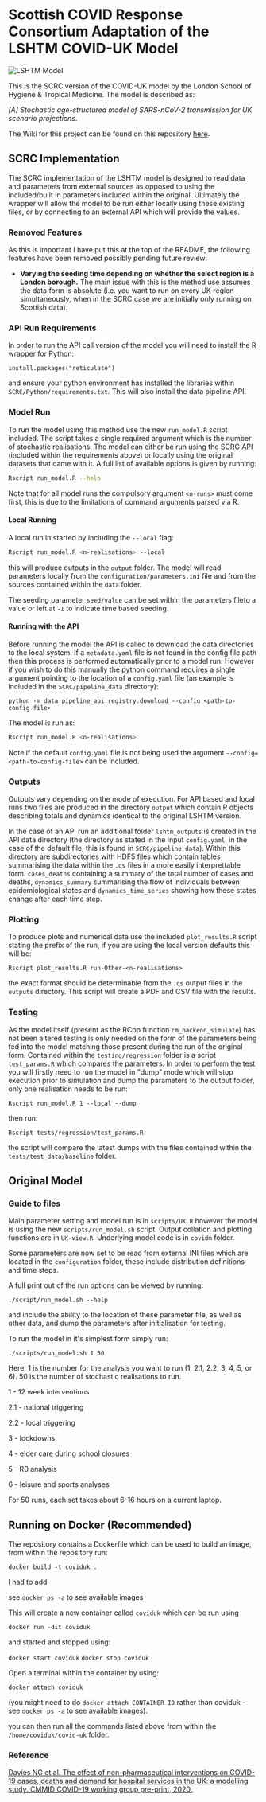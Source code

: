 # Scottish COVID Response Consortium Adaptation of the LSHTM COVID-UK Model
![LSHTM Model](https://github.com/ScottishCovidResponse/covid-uk/workflows/LSHTM%20Model/badge.svg)

This is the SCRC version of the COVID-UK model by the London School of Hygiene & Tropical Medicine. The model is described as:

*[A] Stochastic age-structured model of SARS-nCoV-2 transmission for UK scenario projections*.

The Wiki for this project can be found on this repository [here](https://github.com/ScottishCovidResponse/covid-uk/wiki).

## SCRC Implementation

The SCRC implementation of the LSHTM model is designed to read data and parameters from external sources as opposed to using the included/built in parameters included within the original. Ultimately the wrapper will allow the model to be run either locally using these existing files, or by connecting to an external API which will provide the values.

### Removed Features

As this is important I have put this at the top of the README, the following features have been removed possibly pending future review:

* **Varying the seeding time depending on whether the select region is a London borough.** The main issue with this is the method use assumes the data form is absolute (i.e. you want to run on every UK region simultaneously, when in the SCRC case we are initially only running on Scottish data).

### API Run Requirements

In order to run the API call version of the model you will need to install the R wrapper for Python:
```
install.packages("reticulate")
```
and ensure your python environment has installed the libraries within `SCRC/Python/requirements.txt`. This will also install the data pipeline API.

### Model Run

To run the model using this method use the new `run_model.R` script included. The script takes a single required argument which is the number of stochastic realisations. The model can either be run using the SCRC API (included within the requirements above) or locally using the original datasets that came with it. A full list of available options is given by running:


```bash
Rscript run_model.R --help
```

Note that for all model runs the compulsory argument `<n-runs>` must come first, this is due to the limitations of command arguments parsed via R.

#### Local Running

A local run in started by including the `--local` flag:

```bash
Rscript run_model.R <n-realisations> --local
```
this will produce outputs in the `output` folder. The model will read parameters locally from the `configuration/parameters.ini` file and from the sources contained within the `data` folder.

The seeding parameter `seed/value` can be set within the parameters fileto a value or left at `-1` to indicate time based seeding.

#### Running with the API

Before running the model the API is called to download the data directories to the local system. If a `metadata.yaml` file is not found in the config file path then this process is performed automatically prior to a model run. However if you wish to do this manually the python command requires a single argument pointing to the location of a `config.yaml` file (an example is included in the `SCRC/pipeline_data` directory):

```
python -m data_pipeline_api.registry.download --config <path-to-config-file>
```

The model is run as:

```bash
Rscript run_model.R <n-realisations>
```

Note if the default `config.yaml` file is not being used the argument `--config=<path-to-config-file>` can be included.


### Outputs

Outputs vary depending on the mode of execution. For API based and local runs two files are produced in the directory `output` which contain R objects describing totals and dynamics identical to the original LSHTM version.

In the case of an API run an additional folder `lshtm_outputs` is created in the API data directory (the directory as stated in the input `config.yaml`, in the case of the default file, this is found in `SCRC/pipeline_data`). Within this directory are subdirectories with HDF5 files which contain tables summarising the data within the `.qs` files in a more easily interprettable form. `cases_deaths` containing a summary of the total number of cases and deaths, `dynamics_summary` summarising the flow of individuals between epidemiological states and `dynamics_time_series` showing how these states change after each time step.

### Plotting

To produce plots and numerical data use the included `plot_results.R` script stating the prefix of the run, if you are using the local version defaults this will be:

`Rscript plot_results.R run-Other-<n-realisations>`

the exact format should be determinable from the `.qs` output files in the `outputs` directory. This script will create a PDF and CSV file with the results.

### Testing

As the model itself (present as the RCpp function `cm_backend_simulate`) has not been altered testing is only needed on the form of the parameters being fed into the model matching those present during the run of the original form. Contained within the `testing/regression` folder is a script `test_params.R` which compares the parameters. In order to perform the test you will firstly need to run the model in "dump" mode which will stop execution prior to simulation and dump the parameters to the output folder, only one realisation needs to be run:

```
Rscript run_model.R 1 --local --dump
```
then run:

```
Rscript tests/regression/test_params.R
```

the script will compare the latest dumps with the files contained within the `tests/test_data/baseline` folder.

## Original Model

### Guide to files

Main parameter setting and model run is in `scripts/UK.R` however the model is using the new `scripts/run_model.sh` script. Output collation and plotting functions are in `UK-view.R`. Underlying model code is in `covidm` folder.

Some parameters are now set to be read from external INI files which are located in the `configuration` folder, these include distribution definitions and
time steps.

A full print out of the run options can be viewed by running:

```
./script/run_model.sh --help
```

and include the ability to the location of these parameter file, as well as other data, and dump the parameters after initialisation for testing.

To run the model in it's simplest form simply run:

```
./scripts/run_model.sh 1 50
```

Here, 1 is the number for the analysis you want to run (1, 2.1, 2.2, 3, 4, 5, or 6). 50 is the number of stochastic realisations to run.

1 - 12 week interventions

2.1 - national triggering

2.2 - local triggering

3 - lockdowns

4 - elder care during school closures

5 - R0 analysis

6 - leisure and sports analyses

For 50 runs, each set takes about 6-16 hours on a current laptop.

## Running on Docker (Recommended)

The repository contains a Dockerfile which can be used to build an image, from within the repository run:

`docker build -t coviduk .`

I had to add

see `docker ps -a` to see available images

This will create a new container called `coviduk` which can be run using

`docker run -dit coviduk`

and started and stopped using:

`docker start coviduk`
`docker stop coviduk`

Open a terminal within the container by using:

`docker attach coviduk`

(you might need to do `docker attach CONTAINER ID` rather than coviduk - see `docker ps -a` to see available images).

you can then run all the commands listed above from within the `/home/coviduk/covid-uk` folder.

### Reference

[Davies NG et al. The effect of non-pharmaceutical interventions on COVID-19 cases, deaths and demand for hospital services in the UK: a modelling study. CMMID COVID-19 working group pre-print, 2020.](https://cmmid.github.io/topics/covid19/control-measures/uk-scenario-modelling.html)
